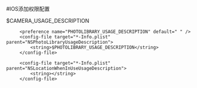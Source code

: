 #IOS添加权限配置

<config-file target="*-Info.plist" parent="NSCameraUsageDescription">
             <string>$CAMERA_USAGE_DESCRIPTION</string>
         </config-file>

         <preference name="PHOTOLIBRARY_USAGE_DESCRIPTION" default=" " />
         <config-file target="*-Info.plist" parent="NSPhotoLibraryUsageDescription">
             <string>$PHOTOLIBRARY_USAGE_DESCRIPTION</string>
         </config-file>

         <config-file target="*-Info.plist" parent="NSLocationWhenInUseUsageDescription">
             <string></string>
         </config-file>
